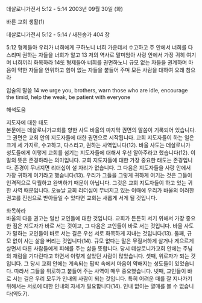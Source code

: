 데살로니가전서 5:12 - 5:14 
2003년 09월 30일 (화)

바른 교회 생활(1)



데살로니가전서 5:12 - 5:14 / 새찬송가 404 장


5:12 형제들아 우리가 너희에게 구하노니 너희 가운데서 수고하고 주 안에서 너희를 다스리며 권하는 자들을 너희가 알고 
13 저의 역사로 말미암아 사랑 안에서 가장 귀히 여기며 너희끼리 화목하라 
14또 형제들아 너희를 권면하노니 규모 없는 자들을 권계하며 마음이 약한 자들을 안위하고 힘이 없는 자들을 붙들어 주며 모든 사람을 대하여 오래 참으라 

입술의 말씀 
14 we urge you, brothers, warn those who are idle, encourage the timid, help the weak, be patient with everyone

해석도움





지도자에 대한 태도  
본문에는 데살로니가교회를 향한 사도 바울의 마지막 권면의 말씀이 기록되어 있습니다. 그 권면은 교회 안의 지도자들에 대한 권면으로 시작됩니다. 교회 지도자들이 하는 일은 크게 세 가지로, 수고하고, 다스리고, 권하는 사역입니다(12). 바울 사도는 데살로니가 성도들에게 이렇게 교회를 섬기는 지도자들에 대해서 우선 알아주라고 했습니다(12). 이 말의 뜻은 존경하라는 의미입니다. 교회 지도자들에 대한 가장 중요한 태도는 존경입니다. 존경이 무너지면 리더십이 설 자리가 없습니다. 그 다음은 지도자들을 사랑 안에서 가장 귀하게 여기라고 했습니다(13). 우리가 그들을 그렇게 귀하게 여기는 것은 그들이 인격적으로 탁월하고 완벽하기 때문이 아닙니다. 그것은 교회 지도자들이 하고 있는 귀한 사역 때문입니다. 오늘날 교회 리더십이 무너지고 있는 이때에 우리가 바울의 이러한 권고를 진심으로 받아들일 수 있다면 교회는 새롭게 서게 될 것입니다.   

화목하라  
바울의 다음 권고는 일반 교인들에 대한 것입니다. 교회가 든든히 서기 위해서 가장 중요한 점은 지도자가 바로 서는 것이고, 그 다음은 교인들이 바로 서는 것입니다. 바울 사도가 말하는 교인들이 바로 서는 길은 우선 서로 화목하게 지내는 것입니다(13). 둘째, 규모 없이 사는 삶을 버리는 것입니다(14). 규모 없다는 말은 무질서하게 살거나 게으르게 살면서 다른 사람들에게 피해를 주는 삶을 뜻합니다. 당시 데살로니가교회 안에는 주님의 재림을 기다린다고 하면서 이렇게 살았던 사람이 많았습니다. 셋째, 위로자가 되는 것입니다. 그 당시 교회 안에는 계속되는 핍박 속에서 마음이 약해지는 성도들이 있었습니다. 따라서 그들을 위로하고 붙들어 주는 사역이 매우 중요했습니다. 넷째, 교인들이 바로 서는 길은 우리 모두가 인내의 사람이 되는 것입니다. 특히 어려운 때를 잘 지나가기 위해서는 서로에 대한 인내의 자세가 필요합니다(14). 인내 없이는 열매를 볼 수 없습니다(약5:7).